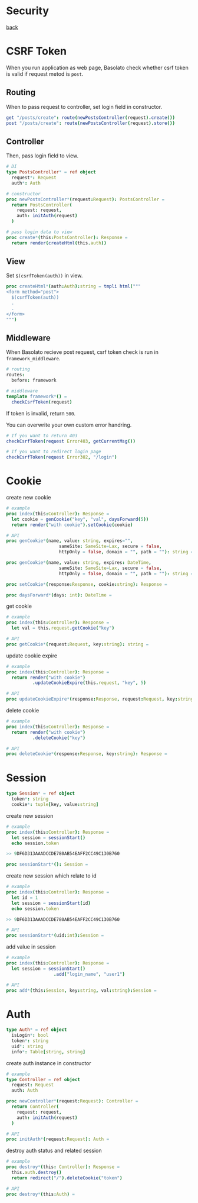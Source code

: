Security
===
[back](../README.md)

# CSRF Token
When you run application as web page, Basolato check whether csrf token is valid if request metod is `post`.

## Routing
When to pass request to controller, set login field in constructor.
```nim
get "/posts/create": route(newPostsController(request).create())
post "/posts/create": route(newPostsController(request).store())
```

## Controller
Then, pass login field to view.

```nim
# DI
type PostsController* = ref object
  request*: Request
  auth*: Auth

# constructor
proc newPostsController*(request:Request): PostsController =
  return PostsController(
    request: request,
    auth: initAuth(request)
  )

# pass login data to view
proc create*(this:PostsController): Response =
  return render(createHtml(this.auth))
```

## View
Set `$(csrfToken(auth))` in view.
```nim
proc createHtml*(auth:Auth):string = tmpli html("""
<form method="post">
  $(csrfToken(auth))
  .
  .
</form>
""")
```

## Middleware
When Basolato recieve post request, csrf token check is run in `framework_middleware`.

```nim
# routing
routes:
  before: framework

# middleware
template framework*() =
  checkCsrfToken(request)
```
If token is invalid, return `500`.

You can overwrite your own custom error handring.
```nim
# If you want to return 403
checkCsrfToken(request Error403, getCurrentMsg())

# If you want to redirect login page
checkCsrfToken(request Error302, "/login")
```

# Cookie

create new cookie
```nim
# example
proc index(this:Controller): Response =
  let cookie = genCookie("key", "val", daysForward(5))
  return render("with cookie").setCookie(cookie)
```
```nim
# API
proc genCookie*(name, value: string, expires="",
                    sameSite: SameSite=Lax, secure = false,
                    httpOnly = false, domain = "", path = ""): string =

proc genCookie*(name, value: string, expires: DateTime,
                    sameSite: SameSite=Lax, secure = false,
                    httpOnly = false, domain = "", path = ""): string =

proc setCookie*(response:Response, cookie:string): Response =

proc daysForward*(days: int): DateTime =
```

get cookie
```nim
# example
proc index(this:Controller): Response =
  let val = this.request.getCookie("key")
```
```nim
# API
proc getCookie*(request:Request, key:string): string =
```

update cookie expire
```nim
# example
proc index(this:Controller): Response =
  return render("with cookie")
          .updateCookieExpire(this.request, "key", 5)
```
```nim
# API
proc updateCookieExpire*(response:Response, request:Request, key:string, days:int): Response =
```

delete cookie
```nim
# example
proc index(this:Controller): Response =
  return render("with cookie")
          .deleteCookie("key")
```
```nim
# API
proc deleteCookie*(response:Response, key:string): Response =
```


# Session
```nim
type Session* = ref object
  token*: string
  cookie*: tuple[key, value:string]
```


create new session
```nim
# example
proc index(this:Controller): Response =
  let session = sessionStart()
  echo session.token

>> 9DF6D313AAADCCDE780AB54EAFF2CC49C130B760
```
```nim
proc sessionStart*(): Session =
```


create new session which relate to id
```nim
# example
proc index(this:Controller): Response =
  let id = 1
  let session = sessionStart(id)
  echo session.token

>> 9DF6D313AAADCCDE780AB54EAFF2CC49C130B760
```
```nim
# API
proc sessionStart*(uid:int):Session =
```

add value in session
```nim
# example
proc index(this:Controller): Response =
  let session = sessionStart()
                  .add("login_name", "user1")
```
```nim
# API
proc add*(this:Session, key:string, val:string):Session =
```

# Auth
```nim
type Auth* = ref object
  isLogin*: bool
  token*: string
  uid*: string
  info*: Table[string, string]
```

create auth instance in constructor
```nim
# example
type Controller = ref object
  request: Request
  auth: Auth

proc newController*(request:Request): Controller =
  return Controller(
    request: request,
    auth: initAuth(request)
  )
```
```nim
# API
proc initAuth*(request:Request): Auth =
```

destroy auth status and related session
```nim
# example
proc destroy*(this: Controller): Response =
  this.auth.destroy()
  return redirect("/").deleteCookie("token")
```
```nim
# API
proc destroy*(this:Auth) =
```
